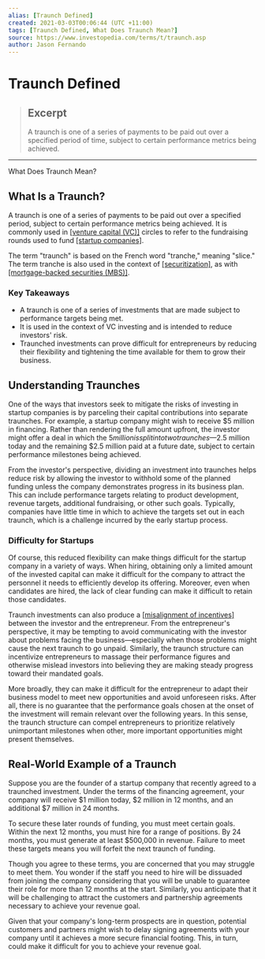 ```yaml
---
alias: [Traunch Defined]
created: 2021-03-03T00:06:44 (UTC +11:00)
tags: [Traunch Defined, What Does Traunch Mean?]
source: https://www.investopedia.com/terms/t/traunch.asp
author: Jason Fernando
---
```


# Traunch Defined

> ## Excerpt
> A traunch is one of a series of payments to be paid out over a specified period of time, subject to certain performance metrics being achieved.

---

What Does Traunch Mean?
## What Is a Traunch?

A traunch is one of a series of payments to be paid out over a specified period, subject to certain performance metrics being achieved. It is commonly used in [[venture capital (VC)]](https://www.investopedia.com/terms/v/venturecapital.asp) circles to refer to the fundraising rounds used to fund [[startup companies]](https://www.investopedia.com/terms/s/startup.asp).

The term "traunch" is based on the French word "tranche," meaning "slice." The term tranche is also used in the context of [[securitization]](https://www.investopedia.com/terms/s/securitization.asp), as with [[mortgage-backed securities (MBS)]](https://www.investopedia.com/terms/m/mbs.asp).

### Key Takeaways

-   A traunch is one of a series of investments that are made subject to performance targets being met.
-   It is used in the context of VC investing and is intended to reduce investors' risk.
-   Traunched investments can prove difficult for entrepreneurs by reducing their flexibility and tightening the time available for them to grow their business.

## Understanding Traunches

One of the ways that investors seek to mitigate the risks of investing in startup companies is by parceling their capital contributions into separate traunches. For example, a startup company might wish to receive $5 million in financing. Rather than rendering the full amount upfront, the investor might offer a deal in which the $5 million is split into two traunches—$2.5 million today and the remaining $2.5 million paid at a future date, subject to certain performance milestones being achieved.

From the investor's perspective, dividing an investment into traunches helps reduce risk by allowing the investor to withhold some of the planned funding unless the company demonstrates progress in its business plan. This can include performance targets relating to product development, revenue targets, additional fundraising, or other such goals. Typically, companies have little time in which to achieve the targets set out in each traunch, which is a challenge incurred by the early startup process.

### Difficulty for Startups

Of course, this reduced flexibility can make things difficult for the startup company in a variety of ways. When hiring, obtaining only a limited amount of the invested capital can make it difficult for the company to attract the personnel it needs to efficiently develop its offering. Moreover, even when candidates are hired, the lack of clear funding can make it difficult to retain those candidates.

Traunch investments can also produce a [[misalignment of incentives]](https://www.investopedia.com/terms/a/agencyproblem.asp) between the investor and the entrepreneur. From the entrepreneur's perspective, it may be tempting to avoid communicating with the investor about problems facing the business—especially when those problems might cause the next traunch to go unpaid. Similarly, the traunch structure can incentivize entrepreneurs to massage their performance figures and otherwise mislead investors into believing they are making steady progress toward their mandated goals.

More broadly, they can make it difficult for the entrepreneur to adapt their business model to meet new opportunities and avoid unforeseen risks. After all, there is no guarantee that the performance goals chosen at the onset of the investment will remain relevant over the following years. In this sense, the traunch structure can compel entrepreneurs to prioritize relatively unimportant milestones when other, more important opportunities might present themselves.

## Real-World Example of a Traunch

Suppose you are the founder of a startup company that recently agreed to a traunched investment. Under the terms of the financing agreement, your company will receive $1 million today, $2 million in 12 months, and an additional $7 million in 24 months.

To secure these later rounds of funding, you must meet certain goals. Within the next 12 months, you must hire for a range of positions. By 24 months, you must generate at least $500,000 in revenue. Failure to meet these targets means you will forfeit the next traunch of funding.

Though you agree to these terms, you are concerned that you may struggle to meet them. You wonder if the staff you need to hire will be dissuaded from joining the company considering that you will be unable to guarantee their role for more than 12 months at the start. Similarly, you anticipate that it will be challenging to attract the customers and partnership agreements necessary to achieve your revenue goal. 

Given that your company's long-term prospects are in question, potential customers and partners might wish to delay signing agreements with your company until it achieves a more secure financial footing. This, in turn, could make it difficult for you to achieve your revenue goal.
